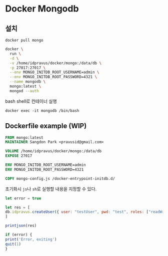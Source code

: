 # Docker Mongodb

## 설치

`docker pull mongo`

```sh
docker \
  run \
  -d \
  -v /home/idpravus/docker/mongo:/data/db \
  -p 27017:27017 \
  --env MONGO_INITDB_ROOT_USERNAME=admin \
  --env MONGO_INITDB_ROOT_PASSWORD=4321 \
  --name mongodb \
  mongo:latest \
  mongod --auth
```

bash shell로 컨테이너 실행

`docker exec -it mongodb /bin/bash`

## Dockerfile example (WIP)

```dockerfile
FROM mongo:latest
MAINTAINER Sangdon Park <pravusid@gmail.com>

VOLUME /home/idpravus/docker/mongo:/data/db
EXPOSE 27017

ENV MONGO_INITDB_ROOT_USERNAME=admin
ENV MONGO_INITDB_ROOT_PASSWORD=4321

COPY mongo-config.js /docker-entrypoint-initdb.d/
```

초기화시 `js`나 `sh`로 실행할 내용을 지정할 수 있다.

```js
let error = true

let res = [
db.idpravus.createUser({ user: "testUser", pwd: "test", roles: ["readWrite", "dbAdmin"] })
]

printjson(res)

if (error) {
print('Error, exiting')
quit(1)
}
```
